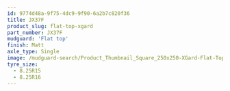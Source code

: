 ```yaml
---
id: 9774d48a-9f75-4dc9-9f90-6a2b7c820f36
title: JX37F
product_slug: flat-top-xgard
part_number: JX37F
mudguard: 'Flat top'
finish: Matt
axle_type: Single
image: /mudguard-search/Product_Thumbnail_Square_250x250-XGard-Flat-Top.jpg
tyre_size:
  - 8.25R15
  - 8.25R16
---
```

